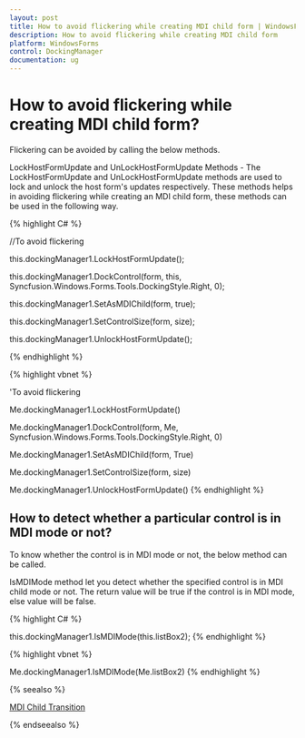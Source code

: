 ```yaml
---
layout: post
title: How to avoid flickering while creating MDI child form | WindowsForms | Syncfusion
description: How to avoid flickering while creating MDI child form
platform: WindowsForms
control: DockingManager
documentation: ug
---
```


# How to avoid flickering while creating MDI child form?

Flickering can be avoided by calling the below methods.

LockHostFormUpdate and UnLockHostFormUpdate Methods - The LockHostFormUpdate and UnLockHostFormUpdate methods are used to lock and unlock the host form's updates respectively. These methods helps in avoiding flickering while creating an MDI child form, these methods can be used in the following way.


{% highlight C# %}



//To avoid flickering

this.dockingManager1.LockHostFormUpdate();

this.dockingManager1.DockControl(form, this, Syncfusion.Windows.Forms.Tools.DockingStyle.Right, 0);

this.dockingManager1.SetAsMDIChild(form, true);

this.dockingManager1.SetControlSize(form, size);

this.dockingManager1.UnlockHostFormUpdate();

{% endhighlight %}



{% highlight vbnet %}



'To avoid flickering

Me.dockingManager1.LockHostFormUpdate()

Me.dockingManager1.DockControl(form, Me, Syncfusion.Windows.Forms.Tools.DockingStyle.Right, 0)

Me.dockingManager1.SetAsMDIChild(form, True)

Me.dockingManager1.SetControlSize(form, size)

Me.dockingManager1.UnlockHostFormUpdate()
{% endhighlight %}

## How to detect whether a particular control is in MDI mode or not?

To know whether the control is in MDI mode or not, the below method can be called.

IsMDIMode method let you detect whether the specified control is in MDI child mode or not. The return value will be true if the control is in MDI mode, else value will be false.




{% highlight C# %}



this.dockingManager1.IsMDIMode(this.listBox2);
{% endhighlight %}



{% highlight vbnet %}


Me.dockingManager1.IsMDIMode(Me.listBox2)
{% endhighlight %}

{% seealso %}

[MDI Child Transition](/windowsforms/dockingmanager/advanced-features#mdi-child-transition)

{% endseealso %}
